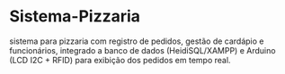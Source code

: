 # Sistema-Pizzaria
sistema para pizzaria com registro de pedidos, gestão de cardápio e funcionários, integrado a banco de dados (HeidiSQL/XAMPP) e Arduino (LCD I2C + RFID) para exibição dos pedidos em tempo real.
